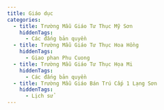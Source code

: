 ```yaml
---
title: Giáo dục
categories:
  - title: Trường Mẫu Giáo Tư Thục Mỹ Sơn
    hiddenTags:
      - Các đấng bản quyền
  - title: Trường Mẫu Giáo Tư Thục Hoa Hồng
    hiddenTags:
      - Giao phan Phu Cuong
  - title: Trường Mẫu Giáo Tư Thục Họa Mi
    hiddenTags:
      - Các đấng bản quyền
  - title: Trường Mẫu Giáo Bán Trú Cấp 1 Lạng Sơn
    hiddenTags:
      - Lịch sử
---
```


